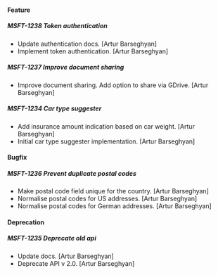 #### Feature

##### MSFT-1238 Token authentication

- Update authentication docs. [Artur Barseghyan]
- Implement token authentication. [Artur Barseghyan]

##### MSFT-1237 Improve document sharing

- Improve document sharing. Add option to share via GDrive. [Artur Barseghyan]

##### MSFT-1234 Car type suggester

- Add insurance amount indication based on car weight. [Artur Barseghyan]
- Initial car type suggester implementation. [Artur Barseghyan]

#### Bugfix

##### MSFT-1236 Prevent duplicate postal codes

- Make postal code field unique for the country. [Artur Barseghyan]
- Normalise postal codes for US addresses. [Artur Barseghyan]
- Normalise postal codes for German addresses. [Artur Barseghyan]

#### Deprecation

##### MSFT-1235 Deprecate old api

- Update docs. [Artur Barseghyan]
- Deprecate API v 2.0. [Artur Barseghyan]
